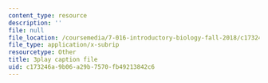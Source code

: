 ```yaml
---
content_type: resource
description: ''
file: null
file_location: /coursemedia/7-016-introductory-biology-fall-2018/c173246a9b06a29b7570fb49213842c6_83-yKXuRDGc.srt
file_type: application/x-subrip
resourcetype: Other
title: 3play caption file
uid: c173246a-9b06-a29b-7570-fb49213842c6
---
```

